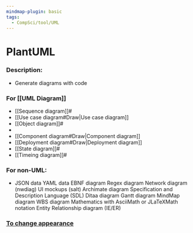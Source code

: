 ```yaml
---
mindmap-plugin: basic
tags:
  - CompSci/tool/UML
---
```

# PlantUML
### Description:
- Generate diagrams with code
### For [[UML Diagram]]
- [[Sequence diagram]]#
- [[Use case diagram#Draw|Use case diagram]]
- [[Object diagram]]#
- 
- [[Component diagram#Draw|Component diagram]]
- [[Deployment diagram#Draw|Deployment diagram]]
- [[State diagram]]#
- [[Timeing diagram]]#
### For non-UML:
- JSON data
YAML data
EBNF diagram
Regex diagram
Network diagram (nwdiag)
UI mockups (salt)
Archimate diagram
Specification and Description Language (SDL)
Ditaa diagram
Gantt diagram
MindMap diagram
WBS diagram
Mathematics with AsciiMath or JLaTeXMath notation
Entity Relationship diagram (IE/ER)
### [To change appearance](https://plantuml.com/skinparam)